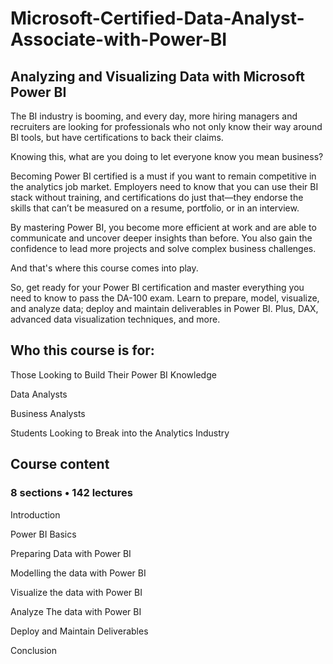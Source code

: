 # Microsoft-Certified-Data-Analyst-Associate-with-Power-BI 
## Analyzing and Visualizing Data with Microsoft Power BI
The BI industry is booming, and every day, more hiring managers and recruiters are looking for professionals who not only know their way around BI tools, but have certifications to back their claims.

<p align="center">

Knowing this, what are you doing to let everyone know you mean business?

Becoming Power BI certified is a must if you want to remain competitive in the analytics job market. Employers need to know that you can use their BI stack without training, and certifications do just that—they endorse the skills that can’t be measured on a resume, portfolio, or in an interview.

By mastering Power BI, you become more efficient at work and are able to communicate and uncover deeper insights than before. You also gain the confidence to lead more projects and solve complex business challenges.

And that's where this course comes into play.


So, get ready for your Power BI certification and master everything you need to know to pass the DA-100 exam. Learn to prepare, model, visualize, and analyze data; deploy and maintain deliverables in Power BI. Plus, DAX, advanced data visualization techniques, and more.

## Who this course is for:
Those Looking to Build Their Power BI Knowledge


Data Analysts


Business Analysts


Students Looking to Break into the Analytics Industry


## Course content
### 8 sections • 142 lectures 

Introduction


Power BI Basics


Preparing Data with Power BI


Modelling the data with Power BI


Visualize the data with Power BI


Analyze The data with Power BI


Deploy and Maintain Deliverables


Conclusion
